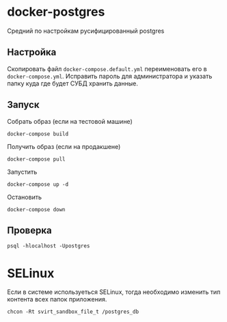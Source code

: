 # docker-postgres

Средний по настройкам русифицированный postgres

## Настройка

Скопировать файл `docker-compose.default.yml` переименовать его в 
`docker-compose.yml`. Исправить пароль для администратора и указать папку
куда где будет СУБД хранить данные.

## Запуск

Собрать образ (если на тестовой машине)

```shell script
docker-compose build
```

Получить образ (если на продакшене)

```shell script
docker-compose pull
```

Запустить

```shell script
docker-compose up -d
```

Остановить

```shell script
docker-compose down
```

## Проверка

```shell script
psql -hlocalhost -Upostgres
```

# SELinux

Если в системе используеться SELinux, тогда необходимо изменить тип контента всех
папок приложения.

```shell script
chcon -Rt svirt_sandbox_file_t /postgres_db
```
